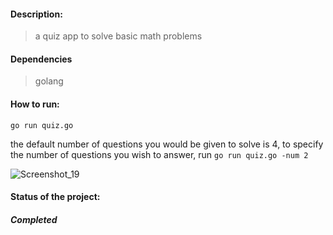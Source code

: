 #### Description:
 > a quiz app to solve basic math problems

#### Dependencies
 > golang

#### How to run:
```go run quiz.go```

the default number of questions you would be given to solve is 4, to specify the number of questions you wish to answer, run
    ```go run quiz.go -num 2```

 ![Screenshot_19](https://user-images.githubusercontent.com/71889751/136689901-437eed7b-5958-4880-82a4-49c6d1d29363.png)   

#### Status of the project:
##### Completed

